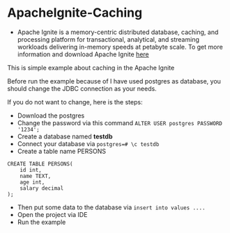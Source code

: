 # ApacheIgnite-Caching

* Apache Ignite  is a memory-centric distributed database, caching, and processing platform for transactional, analytical, and streaming workloads delivering in-memory speeds at petabyte scale. To get more information and download Apache Ignite [here](https://ignite.apache.org/)

This is simple example about caching in the Apache Ignite

Before run the example because of I have used postgres as database, you should change the JDBC connection as your needs. 

If you do not want to change, here is the steps:

* Download the postgres
* Change the password via this command `ALTER USER postgres PASSWORD '1234';`
* Create a database named **testdb**
* Connect your database via `postgres=# \c testdb`
* Create a table name PERSONS
```
CREATE TABLE PERSONS(
    id int,
    name TEXT,
    age int,
    salary decimal
);
```
* Then put some data to the database via `insert into values .... `
* Open the project via IDE
* Run the example

